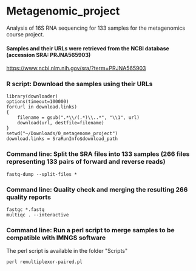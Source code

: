 # Metagenomic_project
Analysis of 16S RNA sequencing for 133 samples for the metagenomics course project.

#### Samples and their URLs were retrieved from the NCBI database (accession SRA: PRJNA565903)
https://www.ncbi.nlm.nih.gov/sra/?term=PRJNA565903

### R script: Download the samples using their URLs
```
library(downloader)
options(timeout=100000)
for(url in download.links)
{
    filename = gsub(".*\\/(.*)\\..*", "\\1", url)
    download(url, destfile=filename)
}
setwd("~/Downloads/0_metagenome_project")
download.links = SraRunInfo$download_path
```
### Command line: Split the SRA files into 133 samples (266 files representing 133 pairs of forward and reverse reads)
```
fastq-dump --split-files *
```
### Command line: Quality check and merging the resulting 266 quality reports
```
fastqc *.fastq
multiqc . --interactive
```
### Command line: Run a perl script to merge samples to be compatible with IMNGS software
The perl script is available in the folder "Scripts"
```
perl remultiplexor-paired.pl
```
